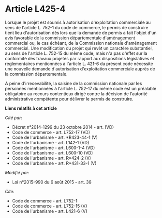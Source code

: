 # Article L425-4

Lorsque le projet est soumis à autorisation d'exploitation commerciale au sens de l'article L. 752-1 du code de commerce, le
permis de construire tient lieu d'autorisation dès lors que la demande de permis a fait l'objet d'un avis favorable de la
commission départementale d'aménagement commercial ou, le cas échéant, de la Commission nationale d'aménagement commercial.
Une modification du projet qui revêt un caractère substantiel, au sens de l'article L. 752-15 du même code, mais n'a pas
d'effet sur la conformité des travaux projetés par rapport aux dispositions législatives et réglementaires mentionnées à
l'article L. 421-6 du présent code nécessite une nouvelle demande d'autorisation d'exploitation commerciale auprès de la
commission départementale. 

A peine d'irrecevabilité, la saisine de la commission nationale par les personnes mentionnées à l'article L. 752-17 du même
code est un préalable obligatoire au recours contentieux dirigé contre la décision de l'autorité administrative compétente
pour délivrer le permis de construire.

**Liens relatifs à cet article**

_Cité par_:

  - Décret n°2014-1299 du 23 octobre 2014 - art. (VD)
  - Code de commerce - art. L752-17 (VD)
  - Code de l'urbanisme - art. *R423-44-1 (V)
  - Code de l'urbanisme - art. L142-1 (VD)
  - Code de l'urbanisme - art. L600-1-4 (VD)
  - Code de l'urbanisme - art. L600-10 (VD)
  - Code de l'urbanisme - art. R*424-2 (V)
  - Code de l'urbanisme - art. R*431-33-1 (V)

_Modifié par_:

  - Loi n°2015-990 du 6 août 2015 - art. 36

_Cite_:

  - Code de commerce - art. L752-1
  - Code de commerce - art. L752-15 (V)
  - Code de l'urbanisme - art. L421-6 (V)
